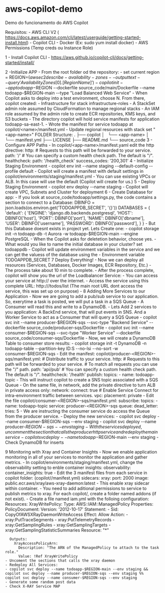 # aws-copilot-demo
Demo do funcionamento do AWS Copilot

Requisitos:
    - AWS CLI V2 ( https://docs.aws.amazon.com/cli/latest/userguide/getting-started-install.html) 
    - Copilot CLI
    - Docker (Ex: sudo yum install docker)
    - AWS Permissions (Temp creds ou Instance Role)

1 - Install Copilot CLI
    - https://aws.github.io/copilot-cli/docs/getting-started/install/

2 -Initialize APP
    - From the root folder od the repository:
    - set current region = REGION=$(aws ec2 describe-availability-zones --output text --query 'AvailabilityZones[0].[RegionName]')
    - copilot init --app todoapp-$REGION --dockerfile source_code/main/Dockerfile --name todoapp-$REGION-main --type  "Load Balanced Web Service"
    - When Copilot asks to deploy into a test environment, choose N.
    From there, copilot created:
    - Infrastructure for stack infrastructure-roles
    - A StackSet admin role assumed by CloudFormation to manage regional stacks
    - An IAM role assumed by the admin role to create ECR repositories, KMS keys, and S3 buckets
    - The directory copilot will hold service manifests for application todoapp-sa-east-1.
    - Wrote the manifest for service todoapp at copilot/<name>/manifest.yml
    - Update regional resources with stack set "<app-name>"
    FOLDER Structure:
    .
    ├── copilot
    │   └── <app-name>
    │       └── manifest.yml
    ├── LICENSE
    ├── README.md
    └── source_code
3 - Configure APP Paths
    - In copilot/<app-name>/manifest.yaml edit the http directive:
    http:
      # Requests to this path will be forwarded to your service.
      path: '/'
      # You can specify a custom health check path. The default is "/".
      healthcheck:
        path: '/health_check'
        success_codes: '200,301'
4 - Initialize Staging Environment
    - copilot env init --name staging --default-config --profile default
    - Copilot will create a manifest with default settings in copilot/environments/staging/manifest.yml
    - You can use existing VPCs or ALB. In this case will use the default (Copilot will create for us.)
5 - Deploy Staging Environment
    - copilot env deploy --name staging
    - Copilot will create VPC, Subnets and Cluster for deployment    
6 - Create Database for app:
    - If you look at source_code/todoapp/settings.py, the code contains a section to connect to a Database:
        DBINFO = json.loads(os.environ.get('TODOAPPDB_SECRET', '{}'))
        DATABASES = {
           'default': {
               'ENGINE': 'django.db.backends.postgresql',
               'HOST': DBINFO['host'],
               'PORT': DBINFO['port'],
               'NAME': DBINFO['dbname'],
               'USER': DBINFO['username'],
               'PASSWORD': DBINFO['password'],
           }
        }
    - But this Database doesnt exists in project yet. Lets Create one:
    - copilot storage init -n todoapp-db -t Aurora -w todoapp-$REGION-main --engine PostgreSQL
    - When the Copilot asks for deletetion behavior, choose yes.
    - What would you like to name the initial database in your cluster? set todoappdb
    - Copilot will update environment variables in the service and we can get the valuess of the database using the
    - Environment variable TODOAPPDB_SECRET
7 Deploy Everything!
    - Now we can deploy all resources (Services, Databases, Docker Images, ECR Repository, Etc.)
    - The process take about 10 min to complete.
    - After the process complete, copilot will show you the url of the Loadbalancer Service:
        - You can access your service at http://<ALB Address> over the internet.
    - Access the service using this complete URL: http://<ALB Address>/todos/list (The main root URL dont access the service, this was set up on purpose)
    - <Put image of APP Running>
8 Adding More Services to our Application
    - Now we are going to add a pub/sub service to our application. So, exerytime a task is posted, we will put a task in a SQS Queue
    - A Consumer will read this and write to a DynamoDB.
    - Lets Add 2 services to you application: A BackEnd service, that will put events in SNS. And a Worker Service to act as a Consumer that will query a SQS Queue
    - copilot svc init --name producer-$REGION-sqs --svc-type "Backend Service" --dockerfile source_code/producer-sqs/Dockerfile
    - copilot svc init --name consumer-$REGION-sqs --svc-type "Worker Service" --dockerfile source_code/consumer-sqs/Dockerfile
    - Now, we will create a DynamoDB Table to consumer store results:
    - copilot storage init -t DynamoDB -n todoapp-table --partition-key ID:S --no-lsi --no-sort -w consumer-$REGION-sqs
    - Edit the manifest: copilot/producer-<REGION>-sqs/manifest.yml:
    # Distribute traffic to your service.
        http:
          # Requests to this path will be forwarded to your service.
          # To match all requests you can use the "/" path.
          path: 'api/pub'
          # You can specify a custom health check path. The default is "/".
          healthcheck: '/health'
        publish:
          topics:
            - name: todoapp-topic
    - This will instruct copilot to create a SNS topic associated with a SQS Queue
    - On the same file, in network, add the private directive to turn ALB in private access only:
    network:
      connect: true # Enable Service Connect for intra-environment traffic between services.
      vpc:
        placement: private
    - Edit the file copilot/consumer-<REGION>-sqs/manifest.yml:
    subscribe:
      topics:
        - name: todoapp-topic
          service: producer-<REGION>-sqs
      queue:
        dead_letter:
          tries: 5
    - We are instructing the consumer service do access the Queue from the producer service.
    - Deploy the new services:
    - copilot svc deploy --name consumer-$REGION-sqs --env staging
    - copilot svc deploy --name producer-$REGION-sqs --env staging
    - With the services deployed, uncomment the section that calls the producer http service and redeploy the main service
    - copilot svc deploy --name todoapp-$REGION-main --env staging
    - Check DynamoDB for inserts

9 Monitoring with Xray and Container Insights
    - Now we enable application monitoring in all of your services to monitor the application and gather metrics.
    - In copilot/environments/staging/manifest.yml, change the observability setting to enble container insights:
        observability:
          container_insights: true
    - Edit the 3 manifest files from each service in copilot folder: (copilot/<appname>/manifest.yml)
      sidecars:
        xray:
          port: 2000
          image: public.ecr.aws/xray/aws-xray-daemon:latest
    - This enable xray sidecar within container.
    - You need to add aditional permissions to service to publish metrics to xray. For each copilot/<appname>, create a folder named addons (if not exist).
    - Create a file named iam.yml with the folloing configuration:
      Resources:
        XrayWritePolicy:
          Type: AWS::IAM::ManagedPolicy
          Properties:
            PolicyDocument:
              Version: '2012-10-17'
              Statement:
                - Sid: CopyOfAWSXRayDaemonWriteAccess
                  Effect: Allow
                  Action:
                    - xray:PutTraceSegments
                    - xray:PutTelemetryRecords
                    - xray:GetSamplingRules
                    - xray:GetSamplingTargets
                    - xray:GetSamplingStatisticSummaries
                  Resource: "*"
      
      Outputs:
        XrayAccessPolicyArn:
          Description: "The ARN of the ManagedPolicy to attach to the task role."
          Value: !Ref XrayWritePolicy
    - Uncoment the sections that calls the xray daemon
    - Redeploy All Services:
    - copilot svc deploy --name todoapp-$REGION-main --env staging && copilot svc deploy --name producer-$REGION-sqs --env staging %% copilot svc deploy --name consumer-$REGION-sqs --env staging          
    - Generate some random post data
    - Check X-RAY Service MAP
